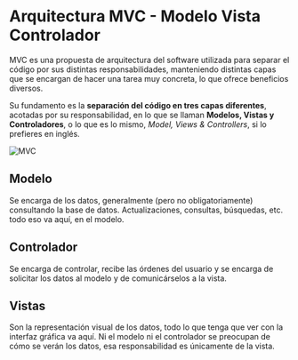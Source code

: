 # Arquitectura MVC - Modelo Vista Controlador

MVC es una propuesta de arquitectura del software utilizada para separar el código por sus distintas responsabilidades, manteniendo distintas capas que se encargan de hacer una tarea muy concreta, lo que ofrece beneficios diversos. 

Su fundamento es la **separación del código en tres capas diferentes**, acotadas por su responsabilidad, en lo que se llaman **Modelos, Vistas y Controladores**, o lo que es lo mismo, _Model, Views & Controllers_, si lo prefieres en inglés.

![MVC](https://codigofacilito.com/photo_generales_store/29.jpg)

## Modelo
Se encarga de los datos, generalmente (pero no obligatoriamente) consultando la base de datos. Actualizaciones, consultas, búsquedas, etc. todo eso va aquí, en el modelo. 
## Controlador
Se encarga de controlar, recibe las órdenes del usuario y se encarga de solicitar los datos al modelo y de comunicárselos a la vista.
## Vistas
Son la representación visual de los datos, todo lo que tenga que ver con la interfaz gráfica va aquí. Ni el modelo ni el controlador se preocupan de cómo se verán los datos, esa responsabilidad es únicamente de la vista. 
